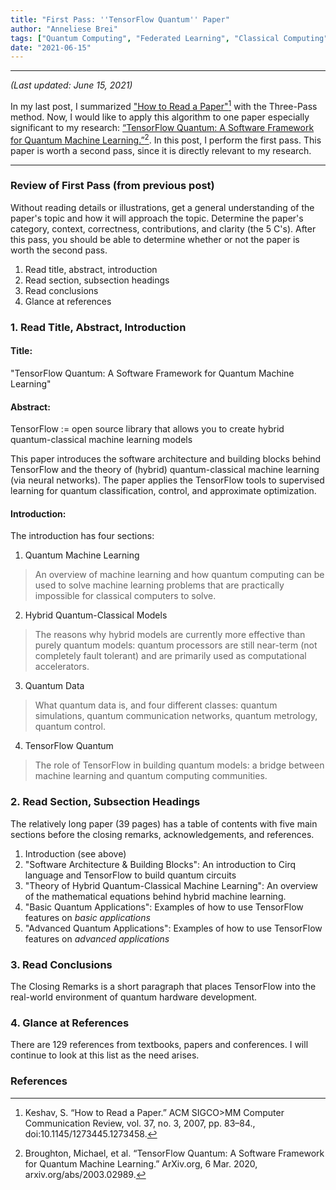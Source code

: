 ```yaml
---
title: "First Pass: ''TensorFlow Quantum'' Paper"
author: "Anneliese Brei"
tags: ["Quantum Computing", "Federated Learning", "Classical Computing", "Performing Research"] 
date: "2021-06-15" 
---
```

-----------------------------
*(Last updated: June 15, 2021)*

In my last post, I summarized ["How to Read a Paper"](http://ccr.sigcomm.org/online/files/p83-keshavA.pdf)[^1] with the Three-Pass method. Now, I would like to apply this algorithm to one paper especially significant to my research: [“TensorFlow Quantum: A Software Framework for Quantum Machine Learning.”](https://arxiv.org/pdf/2003.02989.pdf)[^2].
In this post, I perform the first pass. This paper is worth a second pass, since it is directly relevant to my research.

----------

### Review of First Pass (from previous post)
Without reading details or illustrations, get a general understanding of the paper's topic and how it will approach the topic. Determine the paper's category, context, correctness, contributions, and clarity (the 5 C's). After this pass, you should be able to determine whether or not the paper is worth the second pass.

1. Read title, abstract, introduction
2. Read section, subsection headings
3. Read conclusions
4. Glance at references

### 1. Read Title, Abstract, Introduction
#### Title:
"TensorFlow Quantum: A Software Framework for Quantum Machine Learning"

#### Abstract:
TensorFlow := open source library that allows you to create hybrid quantum-classical machine learning models

This paper introduces the software architecture and building blocks behind TensorFlow and the theory of (hybrid) quantum-classical machine learning (via neural networks). The paper applies the TensorFlow tools to supervised learning for quantum classification, control, and approximate optimization.


#### Introduction:
The introduction has four sections: 
1. Quantum Machine Learning
>An overview of machine learning and how quantum computing can be used to solve machine learning problems that are practically impossible for classical computers to solve.
2. Hybrid Quantum-Classical Models
>The reasons why hybrid models are currently more effective than purely quantum models: quantum processors are still near-term (not completely fault tolerant) and are primarily used as computational accelerators.
3. Quantum Data
>What quantum data is, and four different classes: quantum simulations, quantum communication networks, quantum metrology, quantum control.
4. TensorFlow Quantum
>The role of TensorFlow in building quantum models: a bridge between machine learning and quantum computing communities.

### 2. Read Section, Subsection Headings
The relatively long paper (39 pages) has a table of contents with five main sections before the closing remarks, acknowledgements, and references.
1. Introduction (see above)
2. "Software Architecture & Building Blocks": An introduction to Cirq language and TensorFlow to build quantum circuits
3. "Theory of Hybrid Quantum-Classical Machine Learning": An overview of the mathematical equations behind hybrid machine learning.
4. "Basic Quantum Applications": Examples of how to use TensorFlow features on *basic applications*
5. "Advanced Quantum Applications": Examples of how to use TensorFlow features on *advanced applications*

### 3. Read Conclusions
The Closing Remarks is a short paragraph that places TensorFlow into the real-world environment of quantum hardware development.

### 4. Glance at References
There are 129 references from textbooks, papers and conferences. I will continue to look at this list as the need arises.

### References
[^1]: Keshav, S. “How to Read a Paper.” ACM SIGCO>MM Computer Communication Review, vol. 37, no. 3, 2007, pp. 83–84., doi:10.1145/1273445.1273458. 
[^2]: Broughton, Michael, et al. “TensorFlow Quantum: A Software Framework for Quantum Machine Learning.” ArXiv.org, 6 Mar. 2020, arxiv.org/abs/2003.02989.
